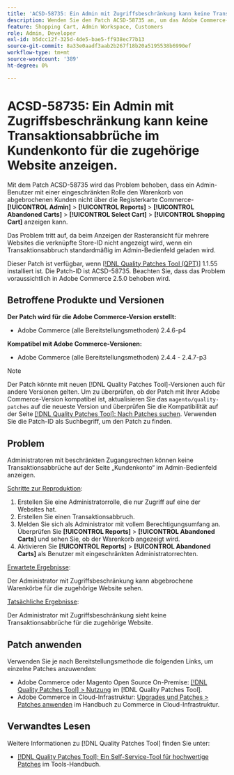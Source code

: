 ```yaml
---
title: 'ACSD-58735: Ein Admin mit Zugriffsbeschränkung kann keine Transaktionsabbrüche im Kundenkonto für die zugehörige Website anzeigen.'
description: Wenden Sie den Patch ACSD-58735 an, um das Adobe Commerce-Problem zu beheben, bei dem ein eingeschränkter Administrator die abgebrochenen Warenkörbe auf der Seite Kundenkonto in Commerce Admin für eine zugehörige Website nicht anzeigen kann.
feature: Shopping Cart, Admin Workspace, Customers
role: Admin, Developer
exl-id: b5dcc12f-325d-4de5-bae5-ff938ec77b13
source-git-commit: 8a33e0aadf3aab2b267f18b20a5195538b6990ef
workflow-type: tm+mt
source-wordcount: '389'
ht-degree: 0%

---
```


# ACSD-58735: Ein Admin mit Zugriffsbeschränkung kann keine Transaktionsabbrüche im Kundenkonto für die zugehörige Website anzeigen.

Mit dem Patch ACSD-58735 wird das Problem behoben, dass ein Admin-Benutzer mit einer eingeschränkten Rolle den Warenkorb von abgebrochenen Kunden nicht über die Registerkarte Commerce-**[!UICONTROL Admin]** > **[!UICONTROL Reports]** > **[!UICONTROL Abandoned Carts]** > **[!UICONTROL Select Cart]** > **[!UICONTROL Shopping Cart]** anzeigen kann.

Das Problem tritt auf, da beim Anzeigen der Rasteransicht für mehrere Websites die verknüpfte Store-ID nicht angezeigt wird, wenn ein Transaktionsabbruch standardmäßig im Admin-Bedienfeld geladen wird.

Dieser Patch ist verfügbar, wenn [[!DNL Quality Patches Tool (QPT)]](/help/tools/quality-patches-tool/quality-patches-tool-to-self-serve-quality-patches.md) 1.1.55 installiert ist. Die Patch-ID ist ACSD-58735. Beachten Sie, dass das Problem voraussichtlich in Adobe Commerce 2.5.0 behoben wird.

## Betroffene Produkte und Versionen

**Der Patch wird für die Adobe Commerce-Version erstellt:**

* Adobe Commerce (alle Bereitstellungsmethoden) 2.4.6-p4

**Kompatibel mit Adobe Commerce-Versionen:**

* Adobe Commerce (alle Bereitstellungsmethoden) 2.4.4 - 2.4.7-p3

>[!NOTE]
>
>Der Patch könnte mit neuen [!DNL Quality Patches Tool]-Versionen auch für andere Versionen gelten. Um zu überprüfen, ob der Patch mit Ihrer Adobe Commerce-Version kompatibel ist, aktualisieren Sie das `magento/quality-patches` auf die neueste Version und überprüfen Sie die Kompatibilität auf der Seite [[!DNL Quality Patches Tool]: Nach Patches suchen](https://experienceleague.adobe.com/tools/commerce-quality-patches/index.html?lang=de). Verwenden Sie die Patch-ID als Suchbegriff, um den Patch zu finden.

## Problem

Administratoren mit beschränkten Zugangsrechten können keine Transaktionsabbrüche auf der Seite „Kundenkonto“ im Admin-Bedienfeld anzeigen.

<u>Schritte zur Reproduktion</u>:

1. Erstellen Sie eine Administratorrolle, die nur Zugriff auf eine der Websites hat.
1. Erstellen Sie einen Transaktionsabbruch.
1. Melden Sie sich als Administrator mit vollem Berechtigungsumfang an. Überprüfen Sie **[!UICONTROL Reports]** > **[!UICONTROL Abandoned Carts]** und sehen Sie, ob der Warenkorb angezeigt wird.
1. Aktivieren Sie **[!UICONTROL Reports]** > **[!UICONTROL Abandoned Carts]** als Benutzer mit eingeschränkten Administratorrechten.

<u>Erwartete Ergebnisse</u>:

Der Administrator mit Zugriffsbeschränkung kann abgebrochene Warenkörbe für die zugehörige Website sehen.

<u>Tatsächliche Ergebnisse</u>:

Der Administrator mit Zugriffsbeschränkung sieht keine Transaktionsabbrüche für die zugehörige Website.

## Patch anwenden

Verwenden Sie je nach Bereitstellungsmethode die folgenden Links, um einzelne Patches anzuwenden:

* Adobe Commerce oder Magento Open Source On-Premise: [[!DNL Quality Patches Tool] > Nutzung](/help/tools/quality-patches-tool/usage.md) im [!DNL Quality Patches Tool].
* Adobe Commerce in Cloud-Infrastruktur: [Upgrades und Patches > Patches anwenden](https://experienceleague.adobe.com/docs/commerce-cloud-service/user-guide/develop/upgrade/apply-patches.html?lang=de) im Handbuch zu Commerce in Cloud-Infrastruktur.

## Verwandtes Lesen

Weitere Informationen zu [!DNL Quality Patches Tool] finden Sie unter:

* [[!DNL Quality Patches Tool]: Ein Self-Service-Tool für hochwertige Patches](/help/tools/quality-patches-tool/quality-patches-tool-to-self-serve-quality-patches.md) im Tools-Handbuch.
